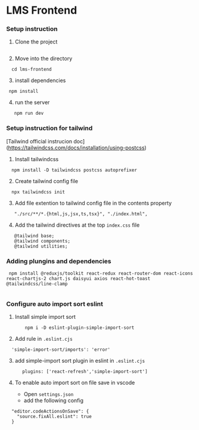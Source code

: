 # LMS Frontend

### Setup instruction

1. Clone the project

``` Git Clone git@github.com:Vinayvishwakarmaa/Front-and-Backend-Projects.git

```
2. Move into the directory

```
  cd lms-frontend
```

3. install dependencies

```
 npm install
```

4. run the server

```
   npm run dev
```

### Setup instruction for tailwind 

[Tailwind official instrucion doc] (https://tailwindcss.com/docs/installation/using-postcss)

1. Install tailwindcss

```
  npm install -D tailwindcss postcss autoprefixer
```
2. Create tailwind config file

```
  npx tailwindcss init

```
3. Add file extention to tailwind config file in the contents property

```
   "./src/**/*.{html,js,jsx,ts,tsx}", "./index.html",

```

4. Add the tailwind directives at the top `index.css` file

```
   @tailwind base;
   @tailwind components;
   @tailwind utilities;

```

### Adding plungins and dependencies

``` 
 npm install @reduxjs/toolkit react-redux react-router-dom react-icons react-chartjs-2 chart.js daisyui axios react-hot-toast @tailwindcss/line-clamp 
   
```

### Configure auto import sort eslint


1. Install simple import sort
```
       npm i -D eslint-plugin-simple-import-sort
```

2. Add rule in `.eslint.cjs` 

```
  'simple-import-sort/imports': 'error'

```
3. add simple-import sort plugin in eslint in `.eslint.cjs`

```
      plugins: ['react-refresh','simple-import-sort']

```

4. To enable auto import sort on file save in vscode

   - Open `settings.json`
   - add the following config

  ```
    "editor.codeActionsOnSave": {
      "source.fixAll.eslint": true
    }
   
  ``` 
